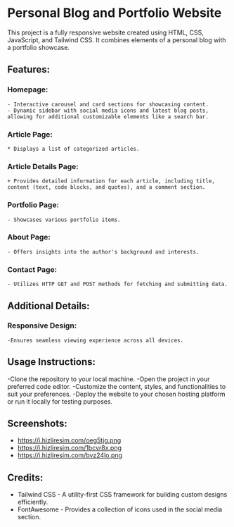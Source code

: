 # Personal Blog and Portfolio Website

This project is a fully responsive website created using HTML, CSS, JavaScript, and Tailwind CSS. It combines elements of a personal blog with a portfolio showcase.


## Features:
  ### Homepage:
    - Interactive carousel and card sections for showcasing content.
    - Dynamic sidebar with social media icons and latest blog posts, allowing for additional customizable elements like a search bar.
  ### Article Page:
    * Displays a list of categorized articles.
  ### Article Details Page:
    + Provides detailed information for each article, including title, content (text, code blocks, and quotes), and a comment section.
  ### Portfolio Page:
    - Showcases various portfolio items.
  ### About Page:
    - Offers insights into the author's background and interests.
  ### Contact Page:
    - Utilizes HTTP GET and POST methods for fetching and submitting data.


## Additional Details:
  ### Responsive Design:
    -Ensures seamless viewing experience across all devices.


## Usage Instructions:
  -Clone the repository to your local machine.
  -Open the project in your preferred code editor.
  -Customize the content, styles, and functionalities to suit your preferences.
  -Deploy the website to your chosen hosting platform or run it locally for testing purposes.


## Screenshots:
  - https://i.hizliresim.com/oeg5tjg.png
  - https://i.hizliresim.com/1bcvr8x.png
  - https://i.hizliresim.com/bvz24lo.png

 
## Credits:
  - Tailwind CSS - A utility-first CSS framework for building custom designs efficiently.
  - FontAwesome - Provides a collection of icons used in the social media section.
